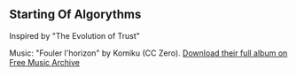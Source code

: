 <h2>Starting Of Algorythms</h2>

Inspired by "The Evolution of Trust"


Music: "Fouler l'horizon" by Komiku (CC Zero). <a href="http://freemusicarchive.org/music/Komiku/Its_time_for_adventure_/" rel="nofollow">Download their full album on Free Music Archive</a>
